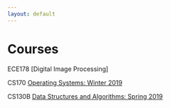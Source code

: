 ```yaml
---
layout: default
---
```

# Courses

ECE178 [Digital Image Processing]

CS170 [Operating Systems: Winter 2019](https://www.cs.ucsb.edu/~trinabh/classes/w19/index.html)

CS130B [Data Structures and Algorithms: Spring 2019](https://www.cs.ucsb.edu/~suri/cs130b/cs130b.html)
